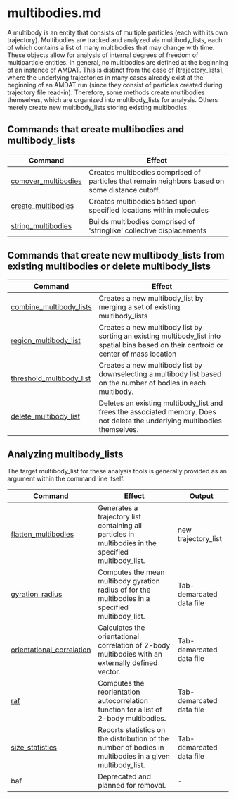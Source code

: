 <h1>multibodies.md</h1>

A multibody is an entity that consists of multiple particles (each with its own trajectory). Multibodies are tracked and analyzed via multibody_lists, each of which contains a list of many multibodies that may change with time. These objects allow for analysis of internal degrees of freedom of multiparticle entities. In general, no multibodies are defined at the beginning of an instance of AMDAT. This is distinct from the case of [trajectory_lists], where the underlying trajectories in many cases already exist at the beginning of an AMDAT run (since they consist of particles created during trajectory file read-in). Therefore, some methods create multibodies themselves, which are organized into multibody_lists for analysis. Others merely create new multibody_lists storing existing multibodies.

<h2>Commands that create multibodies and multibody_lists</h2>

| Command | Effect |
|----------|----------|
| [comover\_multibodies](comover_multibodies.md) | Creates multibodies comprised of particles that remain neighbors based on some distance cutoff. |
| [create\_multibodies](create_multibodies.md) | Creates multibodies based upon specified locations within molecules |
| [string\_multibodies](string_multibodies.md) | Builds multibodies comprised of 'stringlike' collective displacements | 


<h2>Commands that create new multibody_lists from existing multibodies or delete multibody_lists</h2>

| Command | Effect |
|----------|----------|
| [combine\_multibody\_lists](combine_multibody_lists.md) | Creates a new multibody_list by merging a set of existing multibody\_lists |
| [region\_multibody\_list](region_multibody_list.md) | Creates a new  multibody list by sorting an existing multibody_list into spatial bins based on their centroid or center of mass location |
| [threshold\_multibody\_list](threshold_multibody_list.md) | Creates a new multibody list by downselecting a multibody list based on the number of bodies in each multibody. |
| [delete\_multibody\_list](delete_multibody_list.md) | Deletes an existing multibody\_list and frees the associated memory. Does not delete the underlying multibodies themselves. |

<h2>Analyzing multibody_lists</h2>

The target multibody_list for these analysis tools is generally provided as an argument within the command line itself.

| Command | Effect | Output |
|----------|----------|----------|
| [flatten\_multibodies](flatten_multibodies.md) | Generates a trajectory list containing all particles in multibodies in the specified multibody\_list. | new trajectory_list |
| [gyration\_radius](gyration_radius.md) | Computes the mean multibody gyration radius of for the multibodies in a specified multibody_list. | Tab-demarcated data file |
| [orientational\_correlation](orientational_correlation.md) | Calculates the orientational correlation of 2-body multibodies with an externally defined vector. | Tab-demarcated data file |
| [raf](raf.md) | Computes the reorientation autocorrelation function for a list of 2-body multibodies. | Tab-demarcated data file |
| [size\_statistics](size_statistics.md) | Reports statistics on the distribution of the number of bodies in multibodies in a given multibody\_list. | Tab-demarcated data file |
| baf | Deprecated and planned for removal. | - |
